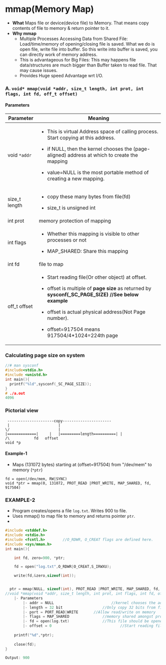 # mmap(Memory Map)
- **What** Maps file or device(device file) to Memory. That means copy contents of file to memory & return pointer to it.
- **Why mmap**
	- Multiple Processes Accessing Data from Shared File: Load/time/memory of opening/closing file is saved. What we do is open file, write file into buffer. So this write into buffer is saved, you can directly work of memory address. 
	- This is advantageous for Big Files:    This may happens file data/structures are much bigger than Buffer taken to read file. That may cause issues.
	- Provides Huge speed Advantage wrt I/O.

### A. `void* mmap(void *addr, size_t length, int prot, int flags, int fd, off_t offset)`
#### Parameters
| Parameter | Meaning |
| --- | --- | 
| void `*addr` | <ul><li> This is virtual Address space of calling process. Start copying at this address.</li></ul> <ul><li>if NULL, then the kernel chooses the (page-aligned) address at which to create the mapping</li></ul> <ul><li>value=NULL is the most portable method of creating a new mapping.</li></ul> |
| size_t length | <ul><li>copy these many bytes from file(fd)</li></ul> <ul><li>size_t is unsigned int</li></ul> |
| int prot | memory protection of mapping |
| int flags | <ul><li>Whether this mapping is visible to other processes or not</li></ul> <ul><li>MAP_SHARED: Share this mapping</li></ul> |
| int fd | file to map |
| off_t offset | <ul><li>Start reading file(Or other object) at offset.</li></ul> <ul><li>offset is multiple of **page size** as returned by **sysconf(_SC_PAGE_SIZE) //See below example**</li></ul> <ul><li>offset is actual physical address(Not Page number).</li></ul> <ul><li>offset=917504 means 917504/4*1024=224th page</li></ul>|
### Calculating page size on system
```C
//# man sysconf
#include<stdio.h>
#include <unistd.h>
int main(){
  printf("%ld",sysconf(_SC_PAGE_SIZE));
}
# ./a.out
4096
```
### Pictorial view
```
 ---------------------copy----------------------
 |						|
\/						|
|=============|		|	|=========length==========|	|
/\			 fd   offset
void *p
```

#### Example-1
- Maps (131072 bytes) starting at (offset=917504) from "/dev/mem" to memory (`*ptr`)
```
fd = open(/dev/mem, RW|SYNC)
void *ptr = mmap(0, 131072, PROT_READ |PROT_WRITE, MAP_SHARED, fd, 917504)
```

### EXAMPLE-2
- Program creates/opens a file `log.txt`. Writes 900 to file.
- Uses mmap() to map file to memory and returns pointer `ptr`.
- 
```C
#include <stddef.h>
#include <stdio.h>
#include <fcntl.h>        //O_RDWR, O_CREAT flags are defined here.
#include <sys/mman.h>
int main(){

	int fd, zero=900, *ptr;

 	fd = open("log.txt",O_RDWR|O_CREAT,S_IRWXU);

	write(fd,&zero,sizeof(int));


  ptr = mmap(NULL, sizeof(int), PROT_READ |PROT_WRITE, MAP_SHARED, fd, 0);
//void *mmap(void *addr, size_t length, int prot, int flags, int fd, off_t offset);
	|- Parameters
		|- addr = NULL							//kernel chooses the address at which to create the mapping
		|- length = 32 bit					//Only copy 32 bits from file
		|- port = PORT_READ|WRITE		//Allow read/write on memory
		|- flags = MAP_SHARED				//memory shared amongst processes
		|- fd = open(log.txt)				//This file should be opened
		|- offset = 0								//Start reading file at 0.
		
	printf("%d",*ptr);
	
	close(fd);
}

Output: 900
```
